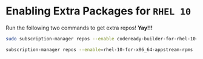 # Enabling Extra Packages for `RHEL 10`

Run the following two commands to get extra repos! **Yay!!!**

```bash
sudo subscription-manager repos --enable codeready-builder-for-rhel-10-x86_64-rpms
```

```bash
subscription-manager repos --enable=rhel-10-for-x86_64-appstream-rpms
```
